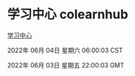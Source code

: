 # 学习中心 colearnhub
[学习中心](http://59.174.27.195:56308/colearnhub/)

2022年 06月 04日 星期六 06:00:03 CST

2022年 06月 03日 星期五 22:00:03 GMT
